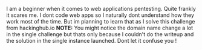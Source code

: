 I am a beginner when it comes to web applications pentesting. Quite frankly it scares me. I dont code web apps so I naturally dont understand how they work most of the time. But im planning to learn that as I solve this challenge from hackinghub.io
**NOTE:** You might notice the domain name change a lot in the single challenge but thats only because I couldn't do the writeup and the solution in the single instance launched. Dont let it confuse you ! 
